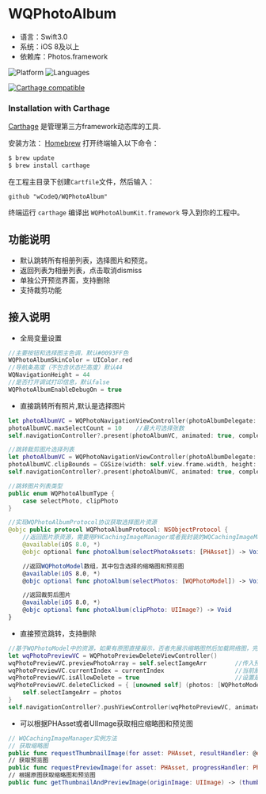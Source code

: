 # WQPhotoAlbum
* 语言：Swift3.0
* 系统：iOS 8及以上
* 依赖库：Photos.framework

![Platform](https://img.shields.io/badge/platforms-iOS-orange.svg)
![Languages](https://img.shields.io/badge/languages-Swift-orange.svg)

[![Carthage compatible](https://img.shields.io/badge/Carthage-compatible-59C939.svg?style=flat)](https://github.com/Carthage/Carthage)
### Installation with Carthage

[Carthage](https://github.com/Carthage/Carthage) 是管理第三方framework动态库的工具.

安装方法： [Homebrew](http://brew.sh/) 打开终端输入以下命令：

```bash
$ brew update
$ brew install carthage
```

在工程主目录下创建`Cartfile`文件，然后输入：

```ogdl
github "wCodeQ/WQPhotoAlbum"
```

终端运行 `carthage` 编译出 `WQPhotoAlbumKit.framework` 导入到你的工程中。

## 功能说明
* 默认跳转所有相册列表，选择图片和预览。
* 返回列表为相册列表，点击取消dismiss
* 单独公开预览界面，支持删除
* 支持裁剪功能
## 接入说明
* 全局变量设置
```Swift
//主要按钮和选择图主色调，默认#0093FF色
WQPhotoAlbumSkinColor = UIColor.red
//导航条高度（不包含状态栏高度）默认44
WQNavigationHeight = 44
//是否打开调试打印信息，默认false
WQPhotoAlbumEnableDebugOn = true
```

* 直接跳转所有照片,默认是选择图片
```Swift
let photoAlbumVC = WQPhotoNavigationViewController(photoAlbumDelegate: self, photoAlbumType: .selectPhoto)   //初始化需要设置代理对象
photoAlbumVC.maxSelectCount = 10    //最大可选择张数
self.navigationController?.present(photoAlbumVC, animated: true, completion: nil)

//跳转裁剪图片选择列表
let photoAlbumVC = WQPhotoNavigationViewController(photoAlbumDelegate: self, photoAlbumType: .clipPhoto)
photoAlbumVC.clipBounds = CGSize(width: self.view.frame.width, height: 400)     //裁剪框大小，不设置默认为屏幕宽度正方形
self.navigationController?.present(photoAlbumVC, animated: true, completion: nil)

//跳转图片列表类型
public enum WQPhotoAlbumType {
    case selectPhoto, clipPhoto
}

//实现WQPhotoAlbumProtocol协议获取选择图片资源
@objc public protocol WQPhotoAlbumProtocol: NSObjectProtocol {
    //返回图片原资源，需要用PHCachingImageManager或者我封装的WQCachingImageManager进行解析处理
    @available(iOS 8.0, *)
    @objc optional func photoAlbum(selectPhotoAssets: [PHAsset]) -> Void

    //返回WQPhotoModel数组，其中包含选择的缩略图和预览图
    @available(iOS 8.0, *)
    @objc optional func photoAlbum(selectPhotos: [WQPhotoModel]) -> Void

    //返回裁剪后图片
    @available(iOS 8.0, *)
    @objc optional func photoAlbum(clipPhoto: UIImage?) -> Void
}
```
* 直接预览跳转，支持删除
```Swift
//基于WQPhotoModel中的资源，如果有原图直接展示，否者先展示缩略图然后加载网络图，完成后再展示原图，已做掉缓存
let wqPhotoPreviewVC = WQPhotoPreviewDeleteViewController()
wqPhotoPreviewVC.previewPhotoArray = self.selectIamgeArr        //传入预览源，为WQPhotoModel数组，支持缩略图，原图和网络图
wqPhotoPreviewVC.currentIndex = currentIndex                    //当前展示第几张   
wqPhotoPreviewVC.isAllowDelete = true                           //设置是否支持删除，默认不支持，当设置了deleteClicked闭包时默认支持删除
wqPhotoPreviewVC.deleteClicked = { [unowned self] (photos: [WQPhotoModel], deleteModel: WQPhotoModel) in
    self.selectIamgeArr = photos
}
self.navigationController?.pushViewController(wqPhotoPreviewVC, animated: true)
```
* 可以根据PHAsset或者UIImage获取相应缩略图和预览图
```Swift
// WQCachingImageManager实例方法
// 获取缩略图
public func requestThumbnailImage(for asset: PHAsset, resultHandler: @escaping (UIImage?, [AnyHashable : Any]?) -> Void) -> PHImageRequestID
// 获取预览图
public func requestPreviewImage(for asset: PHAsset, progressHandler: Photos.PHAssetImageProgressHandler?, resultHandler: @escaping (UIImage?, [AnyHashable : Any]?) -> Void) -> PHImageRequestID
// 根据原图获取缩略图和预览图
public func getThumbnailAndPreviewImage(originImage: UIImage) -> (thumbnailImage: UIImage?, previewImage: UIImage?)
```
